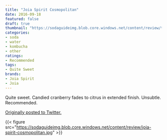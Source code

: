 ```yaml
---
title: "Joia Spirit Cosmopolitan"
date: 2016-09-18
featured: false
draft: true
thumbnail: "https://sodaguideimg.blob.core.windows.net/content/review/thumbs/joia-spirit-cosmopolitan.jpg"
categories:
- soda
- water
- kombucha
- other
ratings:
- Recommended
tags:
- Quite Sweet
brands:
- Joia Spirit
- Joia
---
```


Quite sweet. Candied cranberry fades to citrus in extended finish. Unsubtle. Recommended.

[Originally posted to Twitter.](https://twitter.com/Cavorter/status/777643682648424448)

{{< figure src="https://sodaguideimg.blob.core.windows.net/content/review/joia-spirit-cosmopolitan.jpg" >}}


